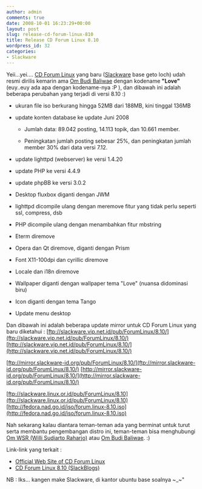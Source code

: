 ```yaml
---
author: admin
comments: true
date: 2008-10-01 16:23:29+00:00
layout: post
slug: release-cd-forum-linux-810
title: Release CD Forum Linux 8.10
wordpress_id: 32
categories:
- Slackware
---
```


Yeii...yei.... [CD Forum Linux](http://cd.slackware-id.org/index.htm) yang baru ([Slackware](http://slackware.com/) base geto loch) udah resmi dirilis kemarin ama [Om Budi Baliwae](http://www.baliwae.com/) dengan kodename **"Love"** (euy..euy ada apa dengan kodename-nya :P ), dan  dibawah ini adalah beberapa perubahan yang terjadi di versi 8.10 :)
<!-- more -->




  * ukuran file iso berkurang hingga 52MB dari 188MB, kini tinggal 136MB


  * update konten database ke update Juni 2008

      
    * Jumlah data: 89.042 posting, 14.113 topik, dan 10.661 member.

      
    * Peningkatan jumlah posting sebesar 25%, dan peningkatan jumlah member 30% dari data versi 7.12.


  * update lighttpd (webserver) ke versi 1.4.20


  * update PHP ke versi 4.4.9


  * update phpBB ke versi 3.0.2


  * Desktop fluxbox diganti dengan JWM


  * lighttpd dicompile ulang dengan meremove fitur yang tidak perlu seperti ssl, compress, dsb


  * PHP dicompile ulang dengan menambahkan fitur mbstring


  * Eterm diremove


  * Opera dan Qt diremove, diganti dengan Prism


  * Font X11-100dpi dan cyrillic diremove


  * Locale dan i18n diremove


  * Wallpaper diganti dengan wallpaper tema "Love" (nuansa didominasi biru)


  * Icon diganti dengan tema Tango


  * Update menu desktop



Dan dibawah ini adalah beberapa update mirror untuk CD Forum Linux yang baru diketahui :
[ftp://slackware.vip.net.id/pub/ForumLinux/8.10/](ftp://slackware.vip.net.id/pub/ForumLinux/8.10/)
[http://slackware.vip.net.id/pub/ForumLinux/8.10/](http://slackware.vip.net.id/pub/ForumLinux/8.10/)

[ftp://mirror.slackware-id.org/pub/ForumLinux/8.10/](ftp://mirror.slackware-id.org/pub/ForumLinux/8.10/)
[http://mirror.slackware-id.org/pub/ForumLinux/8.10/](http://mirror.slackware-id.org/pub/ForumLinux/8.10/)

[ftp://slackware.linux.or.id/pub/ForumLinux/8.10](ftp://slackware.linux.or.id/pub/ForumLinux/8.10)
[http://fedora.nad.go.id/iso/forum.linux-8.10.iso](http://fedora.nad.go.id/iso/forum.linux-8.10.iso)

Nah sekarang kalau diantara teman-teman ada yang berminat untuk turut serta membantu pengembangan distro ini, teman-teman bisa menghubungi [Om WSR (Willi Sudiarto Raharjo)](mailto:willysr@gmail.com) atau [Om Budi Baliwae](mailto:majalah.linux@gmail.com). :)

Link-link yang terkait :
- [Official Web Site of CD Forum Linux](http://cd.slackware-id.org/index.htm)
- [CD Forum Linux 8.10 (SlackBlogs)](http://slackblogs.blogspot.com/2008/09/cd-forum-linux-810-love-released.html)

NB : Iks... kangen make Slackware, di kantor ubuntu base soalnya  ~_~"

